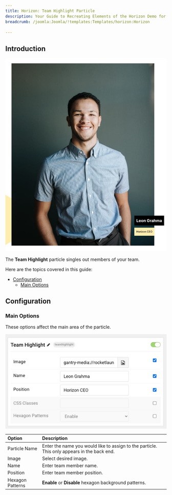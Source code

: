 ```yaml
---
title: Horizon: Team Highlight Particle
description: Your Guide to Recreating Elements of the Horizon Demo for Joomla
breadcrumb: /joomla:Joomla/!templates:Templates/horizon:Horizon

---
```


## Introduction

![](assets/particle_teamhighlight1.png)

The **Team Highlight** particle singles out members of your team.

Here are the topics covered in this guide:

* [Configuration](#configuration)
    - [Main Options](#settings)

## Configuration

### Main Options 

These options affect the main area of the particle.

![](assets/particle_teamhighlight2.png)

| Option        | Description                                                                                 |
| :------------ | :------------------------------------------------------------------------------------------ |
| Particle Name | Enter the name you would like to assign to the particle. This only appears in the back end. |
| Image       	| Select desired image.                                                          |
| Name        	| Enter team member name.                                          |
| Position      | Enter team member position.                                            |
| Hexagon Patterns   | **Enable** or **Disable** hexagon background patterns.       |   